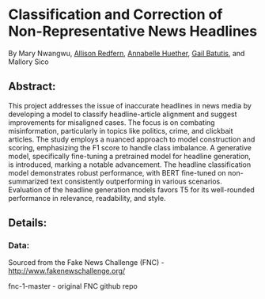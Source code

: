 # Classification and Correction of Non-Representative News Headlines
By Mary Nwangwu, [Allison Redfern](https://github.com/allisonredfern), [Annabelle Huether](https://github.com/annabellehuether), [Gail Batutis](https://github.com/gbatutis), and Mallory Sico

## Abstract:
This project addresses the issue of inaccurate headlines in news media by developing a model to classify headline-article alignment and suggest improvements
for misaligned cases. The focus is on combating misinformation, particularly in
topics like politics, crime, and clickbait articles. The study employs a nuanced
approach to model construction and scoring, emphasizing the F1 score to handle
class imbalance. A generative model, specifically fine-tuning a pretrained model for
headline generation, is introduced, marking a notable advancement. The headline
classification model demonstrates robust performance, with BERT fine-tuned on
non-summarized text consistently outperforming in various scenarios. Evaluation
of the headline generation models favors T5 for its well-rounded performance in
relevance, readability, and style.

## Details:

### Data:
Sourced from the Fake News Challenge (FNC) - http://www.fakenewschallenge.org/

fnc-1-master - original FNC github repo
